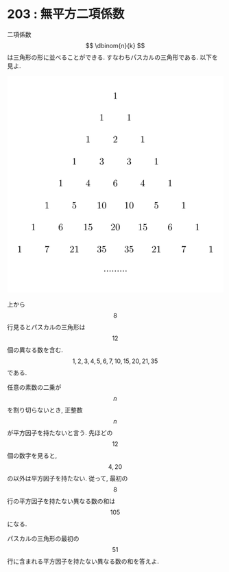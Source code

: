 # 203 : 無平方二項係数

二項係数$$ \dbinom{n}{k} $$は三角形の形に並べることができる. すなわちパスカルの三角形である. 以下を見よ.

![](../assets/p203-pascal.png)

上から$$8$$行見るとパスカルの三角形は$$12$$個の異なる数を含む. $$1, 2, 3, 4, 5, 6, 7, 10, 15, 20, 21, 35$$である.

任意の素数の二乗が$$n$$を割り切らないとき, 正整数$$n$$が平方因子を持たないと言う. 先ほどの$$12$$個の数字を見ると, $$4, 20$$ の以外は平方因子を持たない. 従って, 最初の$$8$$行の平方因子を持たない異なる数の和は$$105$$になる.

パスカルの三角形の最初の$$51$$行に含まれる平方因子を持たない異なる数の和を答えよ.
